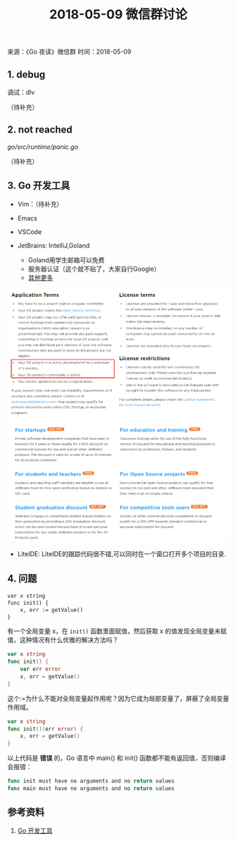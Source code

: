 ﻿---
title: 2018-05-09 微信群讨论
---

来源：《Go 夜读》微信群
时间：2018-05-09

## 1. debug

调试：dlv

（待补充）

## 2. not reached

*go/src/runtime/panic.go*

（待补充）

## 3. Go 开发工具

- Vim：（待补充）
- Emacs
- VSCode
- JetBrains: IntelliJ,Goland

    - Goland用学生邮箱可以免费
    - 服务器认证（这个就不贴了，大家自行Google）
    - [其他更多](https://www.jetbrains.com/go/buy/#edition=discounts)

![](/static/images/jetbrains1.png)
![](/static/images/jetbrains2.png)

- LiteIDE: LiteIDE的跟踪代码很不错,可以同时在一个窗口打开多个项目的目录.

## 4. 问题

```
var x string
func init() {
    x, err := getValue()
}
```

有一个全局变量 x，在 `init()` 函数里面赋值，然后获取 x 的值发现全局变量未赋值，这种情况有什么优雅的解决方法吗？

```go
var x string
func init() {
    var err error
    x, err = getValue()
}
```

这个:=为什么不能对全局变量起作用呢？因为它成为局部变量了，屏蔽了全局变量作用域。

```go
var x string 
func init()(err error) {
    x, err = getValue()
}
```

以上代码是 **错误** 的，Go 语言中 main() 和 init() 函数都不能有返回值，否则编译会报错：

```go
func init must have no arguments and no return values
func main must have no arguments and no return values
```

## 参考资料

1. [Go 开发工具](https://github.com/yangwenmai/learning-golang#go-开发工具)
